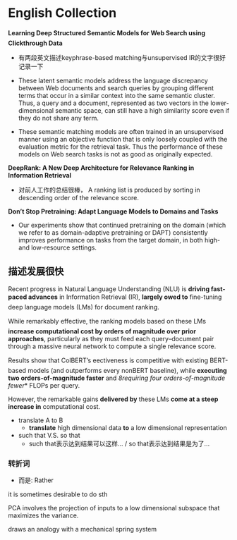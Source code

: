# English Collection

**Learning Deep Structured Semantic Models for Web Search using Clickthrough Data**

  - 有两段英文描述keyphrase-based matching与unsupervised IR的文字很好记录一下

  - These latent semantic models address the language discrepancy between Web documents and search queries by grouping different terms that occur in a similar context into the same semantic cluster. Thus, a query and a document, represented as two vectors in the lower-dimensional semantic space, can still have a high similarity score even if they do not share any term.

  - These semantic matching models are often trained in an unsupervised manner using an objective function that is only loosely coupled with the evaluation metric for the retrieval task. Thus the performance of these models on Web search tasks is not as good as originally expected.

**DeepRank: A New Deep Architecture for Relevance Ranking in Information Retrieval**

  - 对前人工作的总结很棒， A ranking list is produced by sorting in descending order of the relevance score.

**Don’t Stop Pretraining: Adapt Language Models to Domains and Tasks**

  - Our experiments show that continued pretraining on the domain (which we refer to as domain-adaptive pretraining or DAPT) consistently improves performance on tasks from the target domain, in both high- and low-resource settings.

## 描述发展很快

Recent progress in Natural Language Understanding (NLU) is **driving fast-paced advances** in Information Retrieval (IR), **largely owed to** fine-tuning deep language models (LMs) for document ranking.

While remarkably effective, the ranking models based on these LMs **increase computational cost by orders of magnitude over prior approaches**, particularly as they must feed each query–document pair through a massive neural network to compute a single relevance score.

Results show that ColBERT’s eectiveness is competitive
with existing BERT-based models (and outperforms every nonBERT baseline), while **executing two orders-of-magnitude faster** and *8requiring four orders-of-magnitude fewer** FLOPs per query.


However, the remarkable gains **delivered by** these LMs **come at a steep increase in** computational cost.

- translate A to B
  - **translate** high dimensional data **to** a low dimensional representation
- such that V.S. so that
  - such that表示达到结果可以这样... / so that表示达到结果是为了...

### 转折词
- 而是: Rather

it is sometimes desirable to do sth

PCA involves the projection of inputs to a low dimensional subspace that maximizes the variance.

draws an analogy with a mechanical spring system
